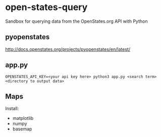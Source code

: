 # open-states-query

Sandbox for querying data from the OpenStates.org API with Python

## pyopenstates

http://docs.openstates.org/projects/pyopenstates/en/latest/

## app.py
```
OPENSTATES_API_KEY=<your api key here> python3 app.py <search term> <directory to output data>
```

## Maps

Install:
- matplotlib
- numpy
- basemap